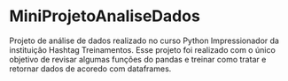 # MiniProjetoAnaliseDados

Projeto de análise de dados realizado no curso Python Impressionador da instituição Hashtag Treinamentos.
Esse projeto foi realizado com o único objetivo de revisar algumas funções do pandas e treinar como tratar e retornar dados
de acoredo com dataframes.
